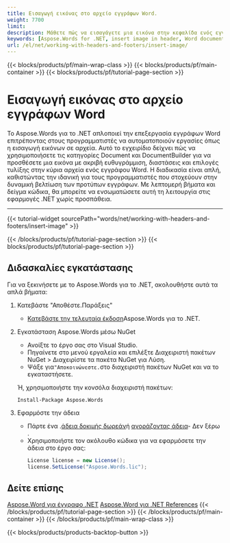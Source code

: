 ```yaml
---
title: Εισαγωγή εικόνας στο αρχείο εγγράφων Word.
weight: 7700
limit: 
description: Μάθετε πώς να εισαγάγετε μια εικόνα στην κεφαλίδα ενός εγγράφου Word χρησιμοποιώντας το Aspose.Words για το .NET. Σχετικό οδηγό βήμα-βήμα με δείγμα κώδικα και οδηγίες εγκατάστασης.
keywords: [Aspose.Words for .NET, insert image in header, Word document, .NET library, Word automation, header customization, document processing, C# example]
url: /el/net/working-with-headers-and-footers/insert-image/
---
```

{{< blocks/products/pf/main-wrap-class >}}
{{< blocks/products/pf/main-container >}}
{{< blocks/products/pf/tutorial-page-section >}}

# Εισαγωγή εικόνας στο αρχείο εγγράφων Word

Το Aspose.Words για το .NET απλοποιεί την επεξεργασία εγγράφων Word επιτρέποντας στους προγραμματιστές να αυτοματοποιούν εργασίες όπως η εισαγωγή εικόνων σε αρχεία. Αυτό το εγχειρίδιο δείχνει πώς να χρησιμοποιήσετε τις κατηγορίες Document και DocumentBuilder για να προσθέσετε μια εικόνα με ακριβή ευθυγράμμιση, διαστάσεις και επιλογές τυλίξης στην κύρια αρχεία ενός εγγράφου Word. Η διαδικασία είναι απλή, καθιστώντας την ιδανική για τους προγραμματιστές που στοχεύουν στην δυναμική βελτίωση των προτύπων εγγράφων. Με λεπτομερή βήματα και δείγμα κώδικα, θα μπορείτε να ενσωματώσετε αυτή τη λειτουργία στις εφαρμογές .NET χωρίς προσπάθεια.  

---
{{< tutorial-widget sourcePath="words/net/working-with-headers-and-footers/insert-image" >}}

{{< /blocks/products/pf/tutorial-page-section >}}
{{< blocks/products/pf/tutorial-page-section >}}
## Διδασκαλίες εγκατάστασης  

Για να ξεκινήσετε με το Aspose.Words για το .NET, ακολουθήστε αυτά τα απλά βήματα:  

1. Κατεβάστε "Αποθέστε.Παράξεις"  
   * [Κατεβάστε την τελευταία έκδοση](https://releases.aspose.com/words/net/)Aspose.Words για το .NET.  

2. Εγκατάσταση Aspose.Words μέσω NuGet  
   * Ανοίξτε το έργο σας στο Visual Studio.  
   * Πηγαίνετε στο μενού εργαλεία και επιλέξτε Διαχειριστή πακέτων NuGet > Διαχειρίστε τα πακέτα NuGet για Λύση.  
   * Ψάξε για`"Αποκοινώνεστε.`στο διαχειριστή πακέτων NuGet και να το εγκαταστήσετε.  

   Ή, χρησιμοποιήστε την κονσόλα διαχειριστή πακέτων:  
   ```shell
   Install-Package Aspose.Words
   ```  

3. Εφαρμόστε την άδεια  
   * Πάρτε ένα .[άδεια δοκιμής δωρεάν](https://releases.aspose.com/)ή [αγοράζοντας άδεια](https://purchase.aspose.com/buy)\- Δεν ξέρω .  
   * Χρησιμοποιήστε τον ακόλουθο κώδικα για να εφαρμόσετε την άδεια στο έργο σας:  
     ```csharp
     License license = new License();
     license.SetLicense("Aspose.Words.lic");
     ```  

## Δείτε επίσης
[Aspose.Word για έγγραφο .NET](https://docs.aspose.com/words/net/)
[Aspose.Word για .NET References](https://reference.aspose.com/words/net/)
{{< /blocks/products/pf/tutorial-page-section >}}
{{< /blocks/products/pf/main-container >}}
{{< /blocks/products/pf/main-wrap-class >}}

{{< blocks/products/products-backtop-button >}}
